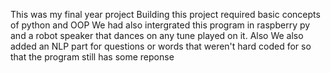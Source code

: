 This was my final year project
Building this project required basic concepts of python and OOP
We had also intergrated this program in raspberry py and a robot speaker that dances on any tune played on it.
Also We also added an NLP part for questions or words that weren't hard coded for so that the program still has some reponse 

